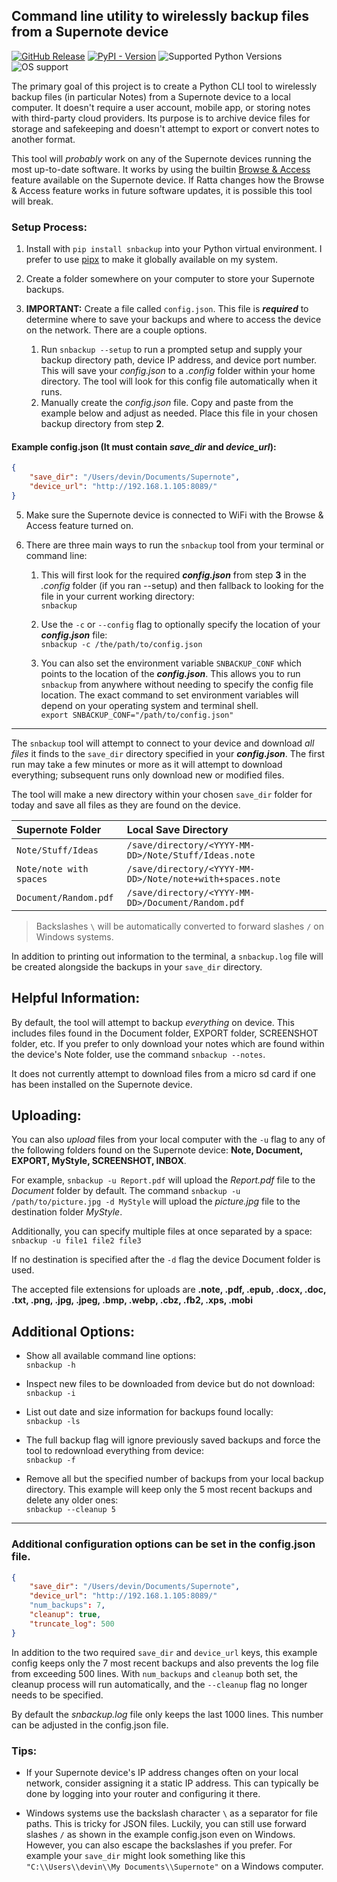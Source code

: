 ## Command line utility to wirelessly backup files from a Supernote device
[![GitHub Release](https://img.shields.io/github/v/release/theburningbush/snbackup)](https://pypi.org/project/snbackup/)
[![PyPI - Version](https://img.shields.io/pypi/v/snbackup)](https://pypi.org/project/snbackup/)
![Supported Python Versions](https://img.shields.io/pypi/pyversions/snbackup)
![OS support](https://img.shields.io/badge/OS-macOS%20Linux%20Windows-red)  

The primary goal of this project is to create a Python CLI tool to wirelessly backup files (in particular Notes) from a Supernote device to a local computer. It doesn't require a user account, mobile app, or storing notes with third-party cloud providers. Its purpose is to archive device files for storage and safekeeping and doesn't attempt to export or convert notes to another format.  

This tool will *probably* work on any of the Supernote devices running the most up-to-date software. It works by using the builtin [Browse & Access](https://support.supernote.com/en_US/Tools-Features/wi-fi-transfer) feature available on the Supernote device. If Ratta changes how the Browse & Access feature works in future software updates, it is possible this tool will break.  

### Setup Process:  

1. Install with `pip install snbackup` into your Python virtual environment. I prefer to use [pipx](https://pipx.pypa.io/stable/) to make it globally available on my system.  

2. Create a folder somewhere on your computer to store your Supernote backups.  

3. **IMPORTANT:** Create a file called `config.json`. This file is **_required_** to determine where to save your backups and where to access the device on the network. There are a couple options.  
    1. Run `snbackup --setup` to run a prompted setup and supply your backup directory path, device IP address, and device port number. This will save your _config.json_ to a _.config_ folder within your home directory. The tool will look for this config file automatically when it runs.  
    2. Manually create the _config.json_ file. Copy and paste from the example below and adjust as needed. Place this file in your chosen backup directory from step **2**.  

#### Example config.json (It must contain _save_dir_ and _device_url_):  
```json
{
    "save_dir": "/Users/devin/Documents/Supernote",
    "device_url": "http://192.168.1.105:8089/"
}
```

5. Make sure the Supernote device is connected to WiFi with the Browse & Access feature turned on.  

6. There are three main ways to run the `snbackup` tool from your terminal or command line:  
    1. This will first look for the required **_config.json_** from step **3** in the _.config_ folder (if you ran --setup) and then fallback to looking for the file in your current working directory:  
    `snbackup`  

    2. Use the `-c` or `--config` flag to optionally specify the location of your **_config.json_** file:  
    `snbackup -c /the/path/to/config.json`  

    3. You can also set the environment variable `SNBACKUP_CONF` which points to the location of the **_config.json_**. This allows you to run `snbackup` from anywhere without needing to specify the config file location. The exact command to set environment variables will depend on your operating system and terminal shell.  
    `export SNBACKUP_CONF="/path/to/config.json"`  

---

The `snbackup` tool will attempt to connect to your device and download _all files_ it finds to the `save_dir` directory specified in your **_config.json_**. The first run may take a few minutes or more as it will attempt to download everything; subsequent runs only download new or modified files.  

The tool will make a new directory within your chosen `save_dir` folder for today and save all files as they are found on the device.   

| **Supernote Folder**    | **Local Save Directory**                                      |
|:------------------------|:--------------------------------------------------------------|
| `Note/Stuff/Ideas`      | `/save/directory/<YYYY-MM-DD>/Note/Stuff/Ideas.note`          |
| `Note/note with spaces` | `/save/directory/<YYYY-MM-DD>/Note/note+with+spaces.note`     |
| `Document/Random.pdf`   | `/save/directory/<YYYY-MM-DD>/Document/Random.pdf`            |

> Backslashes `\` will be automatically converted to forward slashes `/` on Windows systems.

In addition to printing out information to the terminal, a `snbackup.log` file will be created alongside the backups in your `save_dir` directory.  

## Helpful Information:
By default, the tool will attempt to backup _everything_ on device. This includes files found in the Document folder, EXPORT folder, SCREENSHOT folder, etc. If you prefer to only download your notes which are found within the device's Note folder, use the command `snbackup --notes`.  

It does not currently attempt to download files from a micro sd card if one has been installed on the Supernote device.  

## Uploading:
You can also _upload_ files from your local computer with the `-u` flag to any of the following folders found on the Supernote device: **Note, Document, EXPORT, MyStyle, SCREENSHOT, INBOX**.  

For example, `snbackup -u Report.pdf` will upload the _Report.pdf_ file to the _Document_ folder by default. The command `snbackup -u /path/to/picture.jpg -d MyStyle` will upload the _picture.jpg_ file to the destination folder _MyStyle_.  

Additionally, you can specify multiple files at once separated by a space:  
`snbackup -u file1 file2 file3`  

If no destination is specified after the `-d` flag the device Document folder is used.  

The accepted file extensions for uploads are **.note, .pdf, .epub, .docx, .doc, .txt, .png, .jpg, .jpeg, .bmp, .webp, .cbz, .fb2, .xps, .mobi**  

## Additional Options:
- Show all available command line options:  
`snbackup -h`  

- Inspect new files to be downloaded from device but do not download:  
`snbackup -i`  

- List out date and size information for backups found locally:  
`snbackup -ls`  

- The full backup flag will ignore previously saved backups and force the tool to redownload everything from device:  
`snbackup -f`  

- Remove all but the specified number of backups from your local backup directory. This example will keep only the 5 most recent backups and delete any older ones:  
`snbackup --cleanup 5`  

---  
### Additional configuration options can be set in the config.json file.  
```json
{
    "save_dir": "/Users/devin/Documents/Supernote",
    "device_url": "http://192.168.1.105:8089/"
    "num_backups": 7,
    "cleanup": true,
    "truncate_log": 500
}
```  
In addition to the two required `save_dir` and `device_url` keys, this example config keeps only the 7 most recent backups and also prevents the log file from exceeding 500 lines. With `num_backups` and `cleanup` both set, the cleanup process will run automatically, and the `--cleanup` flag no longer needs to be specified.  

By default the _snbackup.log_ file only keeps the last 1000 lines. This number can be adjusted in the config.json file.  

### Tips:
- If your Supernote device's IP address changes often on your local network, consider assigning it a static IP address. This can typically be done by logging into your router and configuring it there.  

- Windows systems use the backslash character `\` as a separator for file paths. This is tricky for JSON files. Luckily, you can still use forward slashes `/` as shown in the example config.json even on Windows. However, you can also escape the backslashes if you prefer. For example your `save_dir` might look something like this `"C:\\Users\\devin\\My Documents\\Supernote"` on a Windows computer.  
